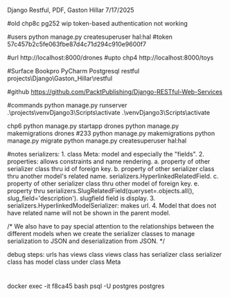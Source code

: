 Django Restful, PDF, Gaston Hillar 
7/17/2025

#old
chp8c pg252 wip token-based authentication not working

#users
python manage.py createsuperuser
hal:hal
#token
57c457b2c5fe063fbe87d4c71d294c910e9600f7

#url
http://localhost:8000/drones
#upto chp4
http://localhost:8000/toys

#Surface Bookpro PyCharm Postgresql restful
projects\Django\Gaston_Hillar\restful

#github
https://github.com/PacktPublishing/Django-RESTful-Web-Services

#commands
python manage.py runserver
.\projects\venvDjango3\Scripts\activate
.\venvDjango3\Scripts\activate

chp6
python manage.py startapp drones
python manage.py makemigrations drones #233
python manage.py makemigrations
python manage.py migrate
python manage.py createsuperuser
  hal:hal

#notes
serializers:
    1. class Meta: model and especially the "fields".
    2. properties: allows constraints and name rendering.
          a. property of other serializer class thru id of foreign key.
          b. property of other serializer class thru another model's related name.
                serializers.HyperlinkedRelatedField.
          c. property of other serializer class thru other model of foreign key.
          e. property thru serializers.SlugRelatedField(queryset=<Model name>.objects.all(), slug_field='description').
                slugfield <Model name> field is display.
    3. serializers.HyperlinkedModelSerializer: makes url.
    4. Model that does not have related name will not be shown in the parent model.

/*
We also have to pay special attention to the relationships between the different models when we
create the serializer classes to manage serialization to JSON and deserialization from JSON.
*/

debug steps:
  urls has views class
  views class has serializer class
  serializer class has model class under class Meta

#
docker exec -it f8ca45 bash
 psql -U postgres
 postgres